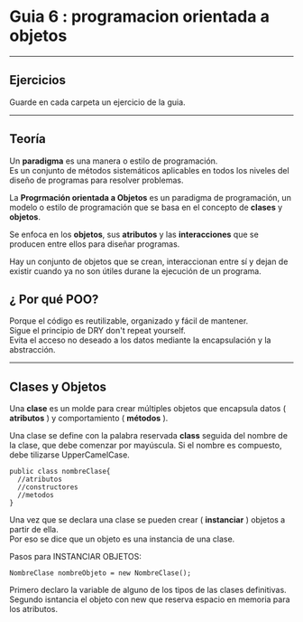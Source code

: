# Guia 6 : programacion orientada a objetos

---

## Ejercicios

Guarde en cada carpeta un ejercicio de la guia.

---

## Teoría

Un **paradigma** es una manera o estilo de programación. <br>
Es un conjunto de métodos sistemáticos aplicables en todos los niveles del diseño de programas para resolver problemas. <br>

La **Progrmación orientada a Objetos** es un paradigma de programación, un modelo o estilo de programación que se basa en el concepto de **clases** y **objetos**. <br>

Se enfoca en los **objetos**, sus **atributos** y las **interacciones** que se producen entre ellos para diseñar programas. <br>

Hay un conjunto de objetos que se crean, interaccionan entre sí y dejan de existir cuando ya no son útiles durane la ejecución de un programa. <br>

## ¿ Por qué POO?

Porque el código es reutilizable, organizado y fácil de mantener. <br>
Sigue el principio de DRY don't repeat yourself. <br>
Evita el acceso no deseado a los datos mediante la encapsulación y la abstracción. <br>

---

## Clases y Objetos

Una **clase** es un molde para crear múltiples objetos que encapsula datos ( **atributos** ) y comportamiento ( **métodos** ). <br>

Una clase se define con la palabra reservada **class** seguida del nombre de la clase, que debe comenzar por mayúscula. Si el nombre es compuesto, debe tilizarse UpperCamelCase. <br>

```
public class nombreClase{
  //atributos
  //constructores
  //metodos
}
```

Una vez que se declara una clase se pueden crear ( **instanciar** ) objetos a partir de ella. <br>
Por eso se dice que un objeto es una instancia de una clase. <br>

Pasos para INSTANCIAR OBJETOS: <br>

```
NombreClase nombreObjeto = new NombreClase();
```

Primero declaro la variable de alguno de los tipos de las clases definitivas. <br>
Segundo isntancia el objeto con new que reserva espacio en memoria para los atributos. <br>


